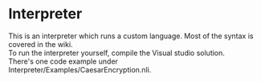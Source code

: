 # Interpreter
This is an interpreter which runs a custom language. Most of the syntax is covered in the wiki. <br/>
To run the interpreter yourself, compile the Visual studio solution. <br/>
There's one code example under Interpreter/Examples/CaesarEncryption.nli. <br/><br/><br/>
